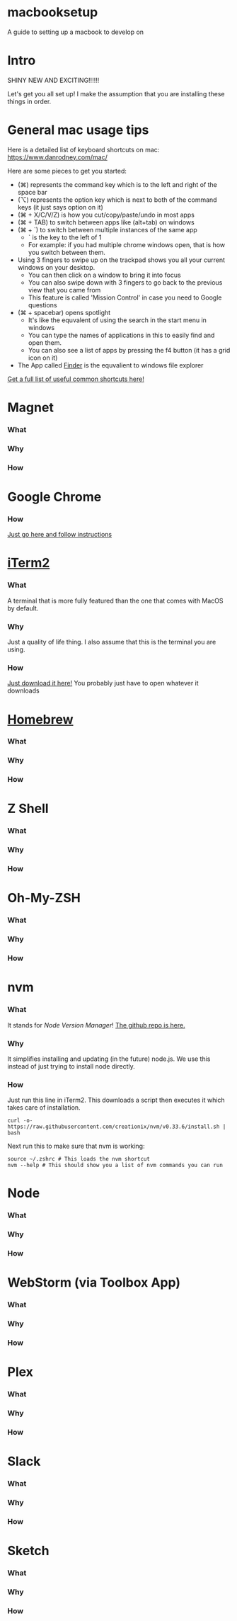 # macbooksetup
A guide to setting up a macbook to develop on


# Intro
SHINY NEW AND EXCITING!!!!!!

Let's get you all set up! I make the assumption that you are installing these things in order.

# General mac usage tips
Here is a detailed list of keyboard shortcuts on mac:
https://www.danrodney.com/mac/

Here are some pieces to get you started:

* (⌘) represents the command key which is to the left and right of the space bar
* (⌥) represents the option key which is next to both of the command keys (it just says option on it)
* (⌘ + X/C/V/Z) is how you cut/copy/paste/undo in most apps
* (⌘ + TAB) to switch between apps like (alt+tab) on windows
* (⌘ + \`) to switch between multiple instances of the same app
    * \` is the key to the left of 1
    * For example: if you had multiple chrome windows open, that is how you switch between them.
* Using 3 fingers to swipe up on the trackpad shows you all your current windows on your desktop. 
    * You can then click on a window to bring it into focus
    * You can also swipe down with 3 fingers to go back to the previous view that you came from
    * This feature is called 'Mission Control' in case you need to Google questions
* (⌘ + spacebar) opens spotlight
   * It's like the equvalent of using the search in the start menu in windows
   * You can type the names of applications in this to easily find and open them.
   * You can also see a list of apps by pressing the f4 button (it has a grid icon on it)
* The App called [Finder](https://support.apple.com/en-us/HT201732) is the equvalient to windows file explorer

[Get a full list of useful common shortcuts here!](https://www.danrodney.com/mac/)

# Magnet
### What
### Why
### How

# Google Chrome
### How
[Just go here and follow instructions](https://www.google.com/chrome/browser/desktop/index.html)

# [iTerm2](https://www.iterm2.com/)
### What
A terminal that is more fully featured than the one that comes with MacOS by default.
### Why
Just a quality of life thing. I also assume that this is the terminal you are using.
### How
[Just download it here!](https://www.iterm2.com/downloads.html) You probably just have to open whatever it downloads

# [Homebrew](https://brew.sh/)
### What
### Why
### How

# Z Shell
### What
### Why
### How

# Oh-My-ZSH
### What
### Why
### How

# nvm
### What
It stands for *Node* *Version* *Manager*! [The github repo is here.](https://github.com/creationix/nvm)
### Why
It simplifies installing and updating (in the future) node.js. We use this instead of just trying to install node directly.
### How
Just run this line in iTerm2. This downloads a script then executes it which takes care of installation.
```
curl -o- https://raw.githubusercontent.com/creationix/nvm/v0.33.6/install.sh | bash
```
Next run this to make sure that nvm is working:
```
source ~/.zshrc # This loads the nvm shortcut
nvm --help # This should show you a list of nvm commands you can run
```

# Node
### What
### Why
### How

# WebStorm (via Toolbox App)
### What
### Why
### How

# Plex
### What
### Why
### How

# Slack
### What
### Why
### How

# Sketch
### What
### Why
### How

